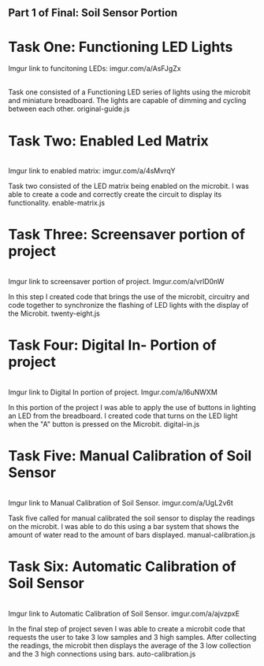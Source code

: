 ## Part 1 of Final: Soil Sensor Portion

# Task One: Functioning LED Lights 

Imgur link to funcitoning LEDs: imgur.com/a/AsFJgZx 

<br /> Task one consisted of a Functioning LED series of lights using the microbit and miniature breadboard. The lights are capable of dimming and cycling between each other. original-guide.js  

# Task Two: Enabled Led Matrix

<br />Imgur link to enabled matrix: imgur.com/a/4sMvrqY <br />

Task two consisted of the LED matrix being enabled on the microbit. I was able to create a code and correctly create the circuit to display its functionality. enable-matrix.js
<br />

# Task Three: Screensaver portion of project

<br /> Imgur link to screensaver portion of project. Imgur.com/a/vrlD0nW <br />

In this step I created code that brings the use of the microbit, circuitry and code together to synchronize the flashing of LED lights with the display of the Microbit. twenty-eight.js
<br />

# Task Four: Digital In- Portion of project

<br /> Imgur link to Digital In portion of project. Imgur.com/a/l6uNWXM <br />

In this portion of the project I was able to apply the use of buttons in lighting an LED from the breadboard. I created code that turns on the LED light when the "A" button is pressed on the Microbit. digital-in.js
<br />

# Task Five: Manual Calibration of Soil Sensor

<br /> Imgur link to Manual Calibration of Soil Sensor. imgur.com/a/UgL2v6t <br />

Task five called for manual calibrated the soil sensor to display the readings on the microbit. I was able to do this using a bar system that shows the amount of water read to the amount of bars displayed. manual-calibration.js
<br />

# Task Six: Automatic Calibration of Soil Sensor

<br /> Imgur link to Automatic Calibration of Soil Sensor. imgur.com/a/ajvzpxE <br />

In the final step of project seven I was able to create a microbit code that requests the user to take 3 low samples and 3 high samples. After collecting the readings, the microbit then displays the average of the 3 low collection and the 3 high connections using bars. auto-calibration.js
<br />

